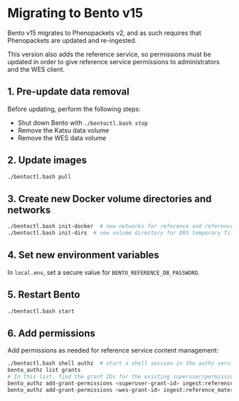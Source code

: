 # Migrating to Bento v15

Bento v15 migrates to Phenopackets v2, and as such requires that Phenopackets are updated and re-ingested.

This version also adds the reference service, so permissions must be updated in order to give reference service
permissions to administrators and the WES client.


## 1. Pre-update data removal

Before updating, perform the following steps:

* Shut down Bento with `./bentoctl.bash stop`
* Remove the Katsu data volume
* Remove the WES data volume


## 2. Update images

```bash
./bentoctl.bash pull
```


## 3. Create new Docker volume directories and networks

```bash
./bentoctl.bash init-docker  # new networks for reference and reference-db
./bentoctl.bash init-dirs  # new volume directory for DRS temporary files
```


## 4. Set new environment variables

In `local.env`, set a secure value for `BENTO_REFERENCE_DB_PASSWORD`.


## 5. Restart Bento

```bash
./bentoctl.bash start
```


## 6. Add permissions

Add permissions as needed for reference service content management:

```bash
./bentoctl.bash shell authz  # start a shell session in the authz service container to access the authz CLI
bento_authz list grants
# In this list, find the grant IDs for the existing superuser/permissions managers and WES 
bento_authz add-grant-permissions <superuser-grant-id> ingest:reference_material delete:reference_material
bento_authz add-grant-permissions <wes-grant-id> ingest:reference_material delete:reference_material
```
